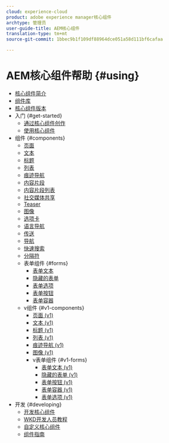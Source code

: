 ```yaml
---
cloud: experience-cloud
product: adobe experience manager核心组件
archtype: 管理员
user-guide-title: AEM核心组件
translation-type: tm+mt
source-git-commit: 1bbec9b1f109df88964dce051a58d111bf6cafaa

---
```



# AEM核心组件帮助 {#using}

+ [核心组件简介](introduction.md)
+ [组件库](http://opensource.adobe.com/aem-core-wcm-components/library.html)
+ [核心组件版本](versions.md)
+ 入门 {#get-started}
   + [通过核心组件创作](authoring.md)
   + [使用核心组件](using.md)
+ 组件 {#components}
   + [页面](page.md)
   + [文本](text.md)
   + [标题](title.md)
   + [列表](list.md)
   + [痕迹导航](breadcrumb.md)
   + [内容片段](content-fragment-component.md)
   + [内容片段列表](content-fragment-list.md)
   + [社交媒体共享](sharing.md)
   + [Teaser](teaser.md)
   + [图像](image.md)
   + [选项卡](tabs.md)
   + [语言导航](language-navigation.md)
   + [传送](carousel.md)
   + [导航](navigation.md)
   + [快速搜索](quick-search.md)
   + [分隔符](separator.md)
   + 表单组件 {#forms}
      + [表单文本](form-text.md)
      + [隐藏的表单](form-hidden.md)
      + [表单选项](form-options.md)
      + [表单按钮](form-button.md)
      + [表单容器](form-container.md)
   + v组件 {#v1-components}
      + [页面 (v1)](page-v1.md)
      + [文本 (v1)](text-v1.md)
      + [标题 (v1)](title-v1.md)
      + [列表 (v1)](list-v1.md)
      + [痕迹导航 (v1)](breadcrumb-v1.md)
      + [图像 (v1)](image-v1.md)
      + v表单组件 {#v1-forms}
         + [表单文本 (v1)](form-text-v1.md)
         + [隐藏的表单 (v1)](form-hidden-v1.md)
         + [表单按钮 (v1)](form-button-v1.md)
         + [表单容器 (v1)](form-container-v1.md)
         + [表单选项 (v1)](form-options-v1.md)
+ 开发 {#developing}
   + [开发核心组件](developing.md)
   + [WKD开发人员教程](https://helpx.adobe.com/experience-manager/6-4/sites/developing/using/getting-started.html)
   + [自定义核心组件](customizing.md)
   + [组件指南](guidelines.md)
